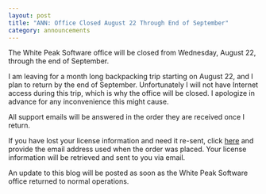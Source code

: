 ```yaml
---
layout: post
title: "ANN: Office Closed August 22 Through End of September"
category: announcements
---
```

The White Peak Software office will be closed from Wednesday, August 22, through the end of September. 

I am leaving for a month long backpacking trip starting on August 22, and I plan to return by the end of September. Unfortunately I will not have Internet access during this trip, which is why the office will be closed. I apologize in advance for any inconvenience this might cause. 

All support emails will be answered in the order they are received once I return. 

If you have lost your license information and need it re-sent, click [here](http://www.whitepeaksoftware.com/support/licenselookup) and provide the email address used when the order was placed. Your license information will be retrieved and sent to you via email.

An update to this blog will be posted as soon as the White Peak Software office returned to normal operations.